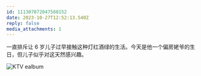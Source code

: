 ```yaml
---
id: 111307072047588152
date: 2023-10-27T12:52:13.540Z
reply: false
media_attachments: 1
---
```


一直排斥让 6 岁儿子过早接触这种灯红酒绿的生活。今天是他一个偏房姥爷的生日，但儿子似乎对这天然感兴趣。

![KTV
ealbum](https://files.e5n.cc/media_attachments/files/111/307/071/550/408/386/original/04368d55b257a6a9.jpg)
